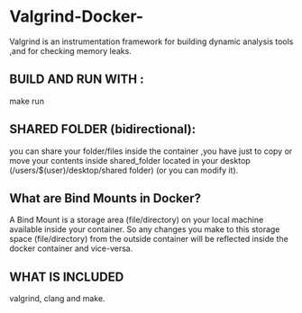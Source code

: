 # Valgrind-Docker-
Valgrind is an instrumentation framework for building dynamic analysis tools ,and for checking memory leaks. 
## BUILD AND RUN WITH :
  make run
## SHARED FOLDER (bidirectional): 
 you can share your folder/files inside the container ,you have just to copy or move your contents inside shared_folder located in your desktop (/users/$(user)/desktop/shared folder) (or you can modify it). 
## What are Bind Mounts in Docker?
 A Bind Mount is a storage area (file/directory) on your local machine available inside your container. So any changes you make to this storage space (file/directory) from the outside container will be reflected inside the docker container and vice-versa.
## WHAT IS INCLUDED
 valgrind, clang and make.
